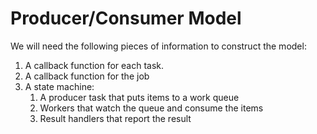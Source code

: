 # Producer/Consumer Model

We will need the following pieces of information to construct the model:

1. A callback function for each task.
2. A callback function for the job
3. A state machine:
   1. A producer task that puts items to a work queue
   2. Workers that watch the queue and consume the items
   3. Result handlers that report the result
